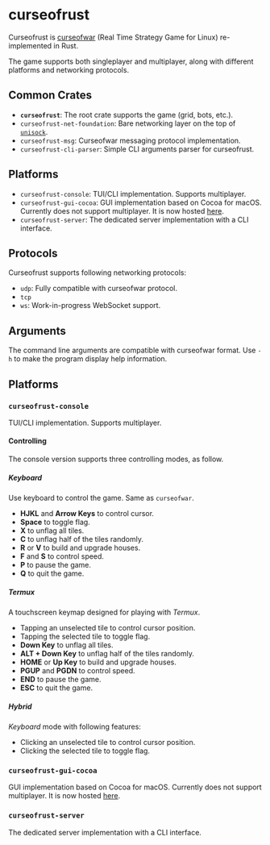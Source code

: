 # curseofrust

Curseofrust is [curseofwar](https://github.com/a-nikolaev/curseofwar) (Real Time Strategy Game for Linux) re-implemented in Rust.

The game supports both singleplayer and multiplayer, along with different platforms and networking protocols.

## Common Crates

- **`curseofrust`**: The root crate supports the game (grid, bots, etc.).
- `curseofrust-net-foundation`: Bare networking layer on the top of [`unisock`](https://codeberg.org/DM-Earth/unisock).
- `curseofrust-msg`: Curseofwar messaging protocol implementation.
- `curseofrust-cli-parser`: Simple CLI arguments parser for curseofrust.

## Platforms

- `curseofrust-console`: TUI/CLI implementation. Supports multiplayer.
- `curseofrust-gui-cocoa`: GUI implementation based on Cocoa for macOS. Currently does not support multiplayer. It is now hosted [here](https://codeberg.org/DM-Earth/curseofrust-gui-cocoa).
- `curseofrust-server`: The dedicated server implementation with a CLI interface.

## Protocols

Curseofrust supports following networking protocols:

- `udp`: Fully compatible with curseofwar protocol.
- `tcp`
- `ws`: Work-in-progress WebSocket support.

## Arguments

The command line arguments are compatible with curseofwar format. Use `-h` to make the program display help information.

## Platforms

### `curseofrust-console`

TUI/CLI implementation. Supports multiplayer.

#### Controlling

The console version supports three controlling modes, as follow.

##### Keyboard

Use keyboard to control the game. Same as `curseofwar`.

- **HJKL** and **Arrow Keys** to control cursor.
- **Space** to toggle flag.
- **X** to unflag all tiles.
- **C** to unflag half of the tiles randomly.
- **R** or **V** to build and upgrade houses.
- **F** and **S** to control speed.
- **P** to pause the game.
- **Q** to quit the game.

##### Termux

A touchscreen keymap designed for playing with _Termux_.

- Tapping an unselected tile to control cursor position.
- Tapping the selected tile to toggle flag.
- **Down Key** to unflag all tiles.
- **ALT + Down Key** to unflag half of the tiles randomly.
- **HOME** or **Up Key** to build and upgrade houses.
- **PGUP** and **PGDN** to control speed.
- **END** to pause the game.
- **ESC** to quit the game.

##### Hybrid

_Keyboard_ mode with following features:

- Clicking an unselected tile to control cursor position.
- Clicking the selected tile to toggle flag.

### `curseofrust-gui-cocoa`

GUI implementation based on Cocoa for macOS. Currently does not support multiplayer. It is now hosted [here](https://codeberg.org/DM-Earth/curseofrust-gui-cocoa).

### `curseofrust-server`

The dedicated server implementation with a CLI interface.
